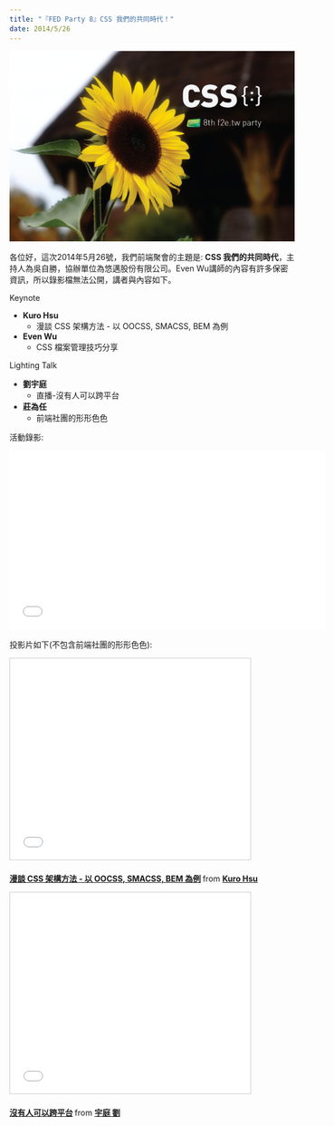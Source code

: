 ```yaml
---
title: "『FED Party 8』CSS 我們的共同時代！"
date: 2014/5/26
---
```


![CSS 我們的共同時代！](/images/act-8.png)

各位好，這次2014年5月26號，我們前端聚會的主題是: **CSS 我們的共同時代**，主持人為吳自勝，協辦單位為悠邁股份有限公司。Even Wu講師的內容有許多保密資訊，所以錄影檔無法公開，講者與內容如下。

Keynote

* **Kuro Hsu**
  * 漫談 CSS 架構方法 - 以 OOCSS, SMACSS, BEM 為例
* **Even Wu**
  * CSS 檔案管理技巧分享

Lighting Talk

* **劉宇庭**
  * 直播-沒有人可以跨平台
* **莊為任**
  * 前端社團的形形色色

活動錄影:

<p>
<iframe width="560" height="315" src="//www.youtube.com/embed/0kjCHMDJjw0?list=PLmwIWrPep6nmRWRYYvlagwatpcXHE-lse" frameborder="0" allowfullscreen></iframe>
</p>

投影片如下(不包含前端社團的形形色色):
<p>
<iframe src="//www.slideshare.net/slideshow/embed_code/35120226" width="425" height="355" frameborder="0" marginwidth="0" marginheight="0" scrolling="no" style="border:1px solid #CCC; border-width:1px; margin-bottom:5px; max-width: 100%;" allowfullscreen> </iframe> <div style="margin-bottom:5px"> <strong> <a href="//www.slideshare.net/kurotanshi/css-oocss-smacss-bem" title="漫談 CSS 架構方法 - 以 OOCSS, SMACSS, BEM 為例" target="_blank">漫談 CSS 架構方法 - 以 OOCSS, SMACSS, BEM 為例</a> </strong> from <strong><a href="//www.slideshare.net/kurotanshi" target="_blank">Kuro Hsu</a></strong> </div>
</p>

<p>
<script async class="speakerdeck-embed" data-id="b01b71b0c7050131b2cc32a12605ad89" data-ratio="1.33333333333333" src="//speakerdeck.com/assets/embed.js"></script>
</p>

<p>
<iframe src="//www.slideshare.net/slideshow/embed_code/35010196" width="425" height="355" frameborder="0" marginwidth="0" marginheight="0" scrolling="no" style="border:1px solid #CCC; border-width:1px; margin-bottom:5px; max-width: 100%;" allowfullscreen> </iframe> <div style="margin-bottom:5px"> <strong> <a href="//www.slideshare.net/yuting1987/ss-35010196" title="沒有人可以跨平台" target="_blank">沒有人可以跨平台</a> </strong> from <strong><a href="//www.slideshare.net/yuting1987" target="_blank">宇庭 劉</a></strong> </div>
</p>
